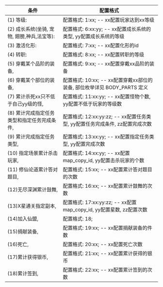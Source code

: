 | 条件          | 配置格式           |
| ------------- |--------------------|
|(1) 等级: |配置格式: 1:xx; -- xx配置玩家达到xx等级 |
|(2) 成长系统(坐骑, 宠物, 翅膀,神兵,法宝等): |配置格式: 6:xx:yy; -- xx配置成长系统的类型, yy配置成长系统的等级 |
|(3) 激活化形: |配置格式: 7:xx; -- xx配置化形的id |
|(4) 转职: |配置格式: 8:xx; -- xx配置转职的等级 |
|(5) 穿戴某个品阶的装备, |配置格式: 9:xx; -- xx配置穿戴xx品阶的装备 |
|(6) 穿戴某个部位的装备, |配置格式: 10:xx; -- xx配置穿戴xx部位的装备, 部位枚举详见 BODY_PARTS 定义 |
|(7) 累计杀死xx只不低于自己yy级的怪, |配置格式: 11:xx:yy; -- xx配置怪物个数, yy配置不低于玩家的等级数 |
|(8) 累计完成指定任务类型和指定任务完成条件, |配置格式: 12:xx:yy:zz; -- xx配置任务类型, yy配置任务完成条件, zz配置完成次数 |
|(9) 累计完成指定任务类型, |配置格式: 13:xx:yy; -- xx配置指定任务类型, yy配置完成次数 |
|(10) 指定场景累计杀击玩家, |配置格式: 14:xx:yy; -- xx配置map_copy_id, yy配置击杀玩家的个数 |
|(11) 修仙论道累计答对题目, |配置格式: 15:xx; -- xx配置累计答对题目的次数 |
|(12)无尽深渊累计鼓舞, |配置格式: 16:xx; -- xx配置累计鼓舞的次数 |
|(13)X星通关指定副本,  |配置格式: 17:xx:yy:zz; -- xx配置map_copy_id, yy配置星数, zz配置次数 |
|(14)加入仙盟,         |配置格式: 18; |
|(15)捐献装备,         |配置格式: 19:xx; -- xx配置捐献装备的件数 |
|(16)死亡,             |配置格式: 20:xx; -- xx配置死亡次数 |
|(17)累计获得银币,     |配置格式: 21:xx; -- xx配置累计获得的银币 |
|(18)累计签到,         |配置格式: 22:xx; -- xx配置累计签到的次数 |
